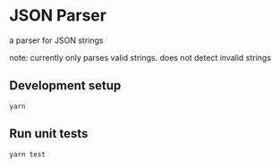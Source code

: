 # JSON Parser
a parser for JSON strings

note: currently only parses valid strings. does not detect invalid strings

## Development setup
```
yarn
```

## Run unit tests
```
yarn test
```
